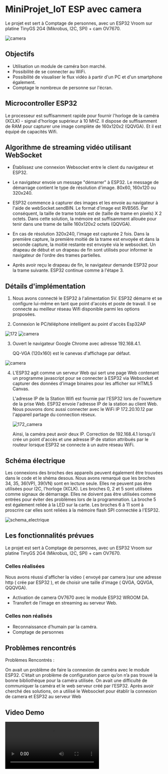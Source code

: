 # MiniProjet_IoT ESP avec camera

Le projet est sert à Comptage de personnes, avec un ESP32 Vroom sur platine TinyGS 2G4 (Mikrobus, I2C, SPI) + cam OV7670.

![camera](https://github.com/RJIN98/desktop-tutorial/blob/main/endpoint/pic/camera.jpg) 



## Objectifs


* Utilisation un module de caméra bon marché.
* Possibilité de se connecter au WiFi.
* Possibilité de visualiser le flux vidéo à partir d'un PC et d'un smartphone également.
* Comptage le nombreux de personne sur l'écran.



## Microcontroller ESP32


Le processeur est suffisamment rapide pour fournir l'horloge de la caméra (XCLK) - signal d'horloge supérieur à 10 MHZ. Il dispose de suffisamment de RAM pour capturer une image complète de 160x120x2 (QQVGA). Et il est équipé de capacités Wifi.



## Algorithme de streaming vidéo utilisant WebSocket

* Établissez une connexion Websocket entre le client du navigateur et ESP32.

* Le navigateur envoie un message "démarrer" à ESP32. Le message de démarrage contient le type de résolution d'image. 80x60, 160x120 ou 320x240.

* ESP32 commence à capturer des images et les envoie au navigateur à l'aide de webSocket.sendBIN. Le format d'image est RVB565. Par conséquent, la taille de trame totale est de (taille de trame en pixels) X 2 octets. Dans cette solution, la mémoire est suffisamment allouée pour tenir dans une trame de taille 160x120x2 octets (QQVGA).

* En cas de résolution 320x240, l'image est capturée 2 fois. Dans la première capture, la première moitié de la trame est envoyée et dans la seconde capture, la moitié restante est envoyée via le websocket. Un drapeau de début et un drapeau de fin sont utilisés pour informer le navigateur de l'ordre des trames partielles.

* Après avoir reçu le drapeau de fin, le navigateur demande ESP32 pour la trame suivante. ESP32 continue comme à l'étape 3.

##  Détails d'implémentation

1. Nous avons connecté le ESP32 à l'alimentation 5V. ESP32 démarre et se configure lui-même en tant que point d'accès et poste de travail. Il se connecte au meilleur réseau Wifi disponible parmi les options proposées.


2. Connexion le PC/téléphone intelligent au point d'accès Esp32AP

![172](https://github.com/RJIN98/desktop-tutorial/blob/main/endpoint/pic/connect_wifi.jpeg) 
![camera](https://github.com/RJIN98/desktop-tutorial/blob/main/endpoint/pic/esp32_wifi.jpeg) 


3. Ouvert le navigateur Google Chrome avec adresse 192.168.4.1. 

      QQ-VGA (120x160) est le canevas d'affichage par défaut.
      
      
![camera](https://github.com/RJIN98/desktop-tutorial/blob/main/endpoint/pic/QQ_VGA.jpeg) 

4. L'ESP32 agit comme un serveur Web qui sert une page Web contenant un programme javascript pour se connecter à ESP32 via Websocket et capturer des données d'image binaires pour les afficher sur HTML5 Canvas.


      L'adresse IP de la Station Wifi est fournie par l'ESP32 lors de l'ouverture de la prise Web. ESP32 envoie l'adresse IP de la station au client Web.         Nous pouvons donc aussi connecter avec le WiFi IP 172.20.10.12 par l'appareil partage du connection réseux.
      
      
      ![172_camera](https://github.com/RJIN98/desktop-tutorial/blob/main/endpoint/pic/172_camera.jpeg) 

      Ainsi, la caméra peut avoir deux IP. Correction de 192.168.4.1 lorsqu'il crée un point d'accès et une adresse IP de station attribués par le routeur       lorsque ESP32 se connecte à un autre réseau WiFi.

      

## Schéma électrique

Les connexions des broches des appareils peuvent également être trouvées dans le code et le shéma desous. Nous avons remarqué que les broches 34, 35, 36(VP), 39(VN) sont en lecture seule. Elles ne peuvent pas être utilisées pour I2C, l'horloge (XCLK). Les broches 0, 2 et 5 sont utilisées comme signaux de démarrage. Elles ne doivent pas être utilisées comme entrées pour éviter des problèmes lors de la programmation. La broche 5 est également reliée à la LED sur la carte. Les broches 6 à 11 sont à proscrire car elles sont reliées à la mémoire flash SPI connectée à l'ESP32.

![schema_electrique](https://github.com/RJIN98/desktop-tutorial/blob/main/endpoint/enclosure/electrique.png) 



## Les fonctionnalités prévues
Le projet est sert à Comptage de personnes, avec un ESP32 Vroom sur platine TinyGS 2G4 (Mikrobus, I2C, SPI) + cam OV7670.
### Celles réalisées 


Nous avons réussi d'afficher la video ( envoyé par camera )sur une adresse http ( crée par ESP32 ), et de choisir une taille d'image ( QVGA, QQVGA, QQQVGA).

* Activation de camera OV7670 avec le module ESP32 WROOM DA.
* Transfert de l’image en streaming au serveur Web.

### Celles non réalisés

* Reconnaissance d’humain par la caméra.
* Comptage de personnes 

## Problèmes rencontrés

Problèmes Rencontrés : 

On avait un problème de faire la connexion de caméra avec le module ESP32. C’était un problème de configuration parce qu’on n’a pas trouvé la bonne bibliothèque pour la caméra utilisée.
On avait une difficulté de communiquer la caméra et le web serveur créé par l’ESP32. Après avoir cherché des solutions, on a utilisé le Websocket pour établir la connexion de camera et ESP32 au serveur Web



## Video Demo

![Video](https://github.com/RJIN98/desktop-tutorial/blob/main/endpoint/video/video.mp4) 

